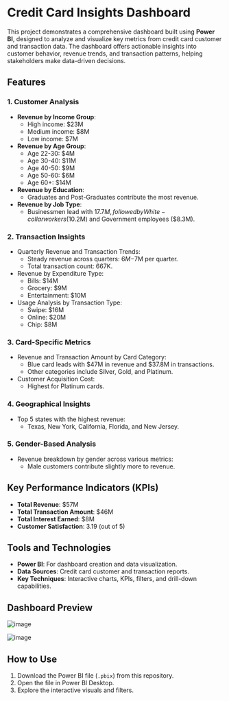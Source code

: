 # Credit Card Insights Dashboard

This project demonstrates a comprehensive dashboard built using **Power BI**, designed to analyze and visualize key metrics from credit card customer and transaction data. The dashboard offers actionable insights into customer behavior, revenue trends, and transaction patterns, helping stakeholders make data-driven decisions.

## Features

### 1. **Customer Analysis**
- **Revenue by Income Group**:
  - High income: $23M
  - Medium income: $8M
  - Low income: $7M
- **Revenue by Age Group**:
  - Age 22-30: $4M
  - Age 30-40: $11M
  - Age 40-50: $9M
  - Age 50-60: $6M
  - Age 60+: $14M
- **Revenue by Education**:
  - Graduates and Post-Graduates contribute the most revenue.
- **Revenue by Job Type**:
  - Businessmen lead with $17.7M, followed by White-collar workers ($10.2M) and Government employees ($8.3M).

### 2. **Transaction Insights**
- Quarterly Revenue and Transaction Trends:
  - Steady revenue across quarters: $6M-$7M per quarter.
  - Total transaction count: 667K.
- Revenue by Expenditure Type:
  - Bills: $14M
  - Grocery: $9M
  - Entertainment: $10M
- Usage Analysis by Transaction Type:
  - Swipe: $16M
  - Online: $20M
  - Chip: $8M

### 3. **Card-Specific Metrics**
- Revenue and Transaction Amount by Card Category:
  - Blue card leads with $47M in revenue and $37.8M in transactions.
  - Other categories include Silver, Gold, and Platinum.
- Customer Acquisition Cost:
  - Highest for Platinum cards.

### 4. **Geographical Insights**
- Top 5 states with the highest revenue:
  - Texas, New York, California, Florida, and New Jersey.

### 5. **Gender-Based Analysis**
- Revenue breakdown by gender across various metrics:
  - Male customers contribute slightly more to revenue.

## Key Performance Indicators (KPIs)
- **Total Revenue**: $57M
- **Total Transaction Amount**: $46M
- **Total Interest Earned**: $8M
- **Customer Satisfaction**: 3.19 (out of 5)

## Tools and Technologies
- **Power BI**: For dashboard creation and data visualization.
- **Data Sources**: Credit card customer and transaction reports.
- **Key Techniques**: Interactive charts, KPIs, filters, and drill-down capabilities.

## Dashboard Preview

![image](https://github.com/user-attachments/assets/edb0b46a-803e-42ed-882a-e71b7e151fd7)

![image](https://github.com/user-attachments/assets/6d63926e-1125-4112-81de-b636c4cb28b5)



## How to Use
1. Download the Power BI file (`.pbix`) from this repository.
2. Open the file in Power BI Desktop.
3. Explore the interactive visuals and filters.





